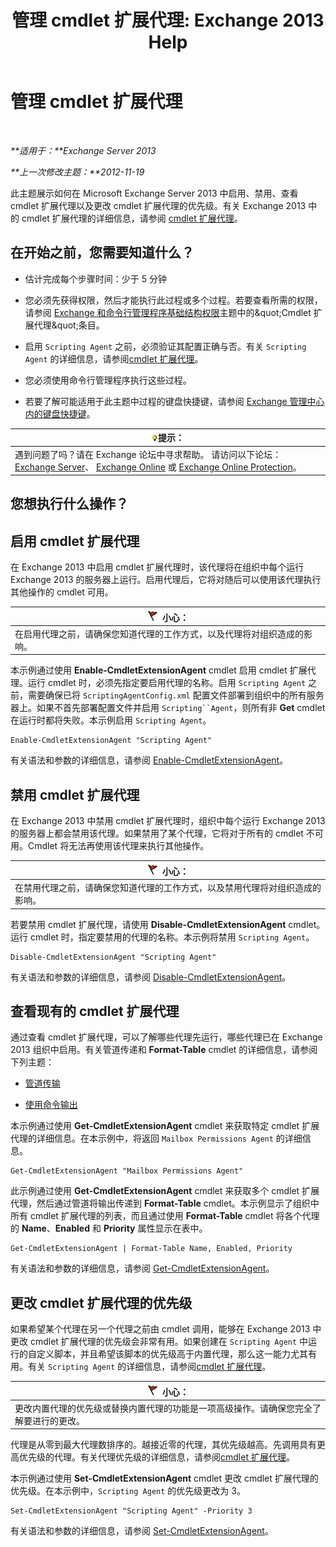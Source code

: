 ﻿---
title: '管理 cmdlet 扩展代理: Exchange 2013 Help'
TOCTitle: 管理 cmdlet 扩展代理
ms:assetid: 9141b3cb-ad13-4415-be2f-aa89f91445f5
ms:mtpsurl: https://technet.microsoft.com/zh-cn/library/Dd298143(v=EXCHG.150)
ms:contentKeyID: 50556634
ms.date: 05/21/2018
mtps_version: v=EXCHG.150
ms.translationtype: MT
---

# 管理 cmdlet 扩展代理

 

_**适用于：**Exchange Server 2013_

_**上一次修改主题：**2012-11-19_

此主题展示如何在 Microsoft Exchange Server 2013 中启用、禁用、查看 cmdlet 扩展代理以及更改 cmdlet 扩展代理的优先级。有关 Exchange 2013 中的 cmdlet 扩展代理的详细信息，请参阅 [cmdlet 扩展代理](cmdlet-extension-agents-exchange-2013-help.md)。

## 在开始之前，您需要知道什么？

  - 估计完成每个步骤时间：少于 5 分钟

  - 您必须先获得权限，然后才能执行此过程或多个过程。若要查看所需的权限，请参阅 [Exchange 和命令行管理程序基础结构权限](exchange-and-shell-infrastructure-permissions-exchange-2013-help.md)主题中的\&quot;Cmdlet 扩展代理\&quot;条目。

  - 启用 `Scripting Agent` 之前，必须验证其配置正确与否。有关 `Scripting Agent` 的详细信息，请参阅[cmdlet 扩展代理](cmdlet-extension-agents-exchange-2013-help.md)。

  - 您必须使用命令行管理程序执行这些过程。

  - 若要了解可能适用于此主题中过程的键盘快捷键，请参阅 [Exchange 管理中心内的键盘快捷键](keyboard-shortcuts-in-the-exchange-admin-center-exchange-online-protection-help.md)。

<table>
<thead>
<tr class="header">
<th><img src="images/Bb124558.tip(EXCHG.150).gif" title="提示" alt="提示" />提示：</th>
</tr>
</thead>
<tbody>
<tr class="odd">
<td>遇到问题了吗？请在 Exchange 论坛中寻求帮助。 请访问以下论坛：<a href="https://go.microsoft.com/fwlink/p/?linkid=60612">Exchange Server</a>、 <a href="https://go.microsoft.com/fwlink/p/?linkid=267542">Exchange Online</a> 或 <a href="https://go.microsoft.com/fwlink/p/?linkid=285351">Exchange Online Protection</a>。</td>
</tr>
</tbody>
</table>


## 您想执行什么操作？

## 启用 cmdlet 扩展代理

在 Exchange 2013 中启用 cmdlet 扩展代理时，该代理将在组织中每个运行 Exchange 2013 的服务器上运行。启用代理后，它将对随后可以使用该代理执行其他操作的 cmdlet 可用。

<table>
<thead>
<tr class="header">
<th><img src="images/Dd876845.Caution(EXCHG.150).gif" title="小心" alt="小心" />小心：</th>
</tr>
</thead>
<tbody>
<tr class="odd">
<td>在启用代理之前，请确保您知道代理的工作方式，以及代理将对组织造成的影响。</td>
</tr>
</tbody>
</table>


本示例通过使用 **Enable-CmdletExtensionAgent** cmdlet 启用 cmdlet 扩展代理。运行 cmdlet 时，必须先指定要启用代理的名称。启用 `Scripting Agent` 之前，需要确保已将 `ScriptingAgentConfig.xml` 配置文件部署到组织中的所有服务器上。如果不首先部署配置文件并启用 `Scripting``Agent`，则所有非 **Get** cmdlet 在运行时都将失败。本示例启用 `Scripting Agent`。

    Enable-CmdletExtensionAgent "Scripting Agent"

有关语法和参数的详细信息，请参阅 [Enable-CmdletExtensionAgent](https://technet.microsoft.com/zh-cn/library/dd335192\(v=exchg.150\))。

## 禁用 cmdlet 扩展代理

在 Exchange 2013 中禁用 cmdlet 扩展代理时，组织中每个运行 Exchange 2013 的服务器上都会禁用该代理。如果禁用了某个代理，它将对于所有的 cmdlet 不可用。Cmdlet 将无法再使用该代理来执行其他操作。

<table>
<thead>
<tr class="header">
<th><img src="images/Dd876845.Caution(EXCHG.150).gif" title="小心" alt="小心" />小心：</th>
</tr>
</thead>
<tbody>
<tr class="odd">
<td>在禁用代理之前，请确保您知道代理的工作方式，以及禁用代理将对组织造成的影响。</td>
</tr>
</tbody>
</table>


若要禁用 cmdlet 扩展代理，请使用 **Disable-CmdletExtensionAgent** cmdlet。运行 cmdlet 时，指定要禁用的代理的名称。本示例将禁用 `Scripting Agent`。

    Disable-CmdletExtensionAgent "Scripting Agent"

有关语法和参数的详细信息，请参阅 [Disable-CmdletExtensionAgent](https://technet.microsoft.com/zh-cn/library/dd298132\(v=exchg.150\))。

## 查看现有的 cmdlet 扩展代理

通过查看 cmdlet 扩展代理，可以了解哪些代理先运行，哪些代理已在 Exchange 2013 组织中启用。有关管道传递和 **Format-Table** cmdlet 的详细信息，请参阅下列主题：

  - [管道传输](https://technet.microsoft.com/zh-cn/library/aa998260\(v=exchg.150\))

  - [使用命令输出](working-with-command-output-exchange-2013-help.md)

本示例通过使用 **Get-CmdletExtensionAgent** cmdlet 来获取特定 cmdlet 扩展代理的详细信息。在本示例中，将返回 `Mailbox Permissions Agent` 的详细信息。

    Get-CmdletExtensionAgent "Mailbox Permissions Agent"

此示例通过使用 **Get-CmdletExtensionAgent** cmdlet 来获取多个 cmdlet 扩展代理，然后通过管道将输出传递到 **Format-Table** cmdlet。本示例显示了组织中所有 cmdlet 扩展代理的列表，而且通过使用 **Format-Table** cmdlet 将各个代理的 **Name**、**Enabled** 和 **Priority** 属性显示在表中。

    Get-CmdletExtensionAgent | Format-Table Name, Enabled, Priority

有关语法和参数的详细信息，请参阅 [Get-CmdletExtensionAgent](https://technet.microsoft.com/zh-cn/library/dd297946\(v=exchg.150\))。

## 更改 cmdlet 扩展代理的优先级

如果希望某个代理在另一个代理之前由 cmdlet 调用，能够在 Exchange 2013 中更改 cmdlet 扩展代理的优先级会非常有用。如果创建在 `Scripting Agent` 中运行的自定义脚本，并且希望该脚本的优先级高于内置代理，那么这一能力尤其有用。有关 `Scripting Agent` 的详细信息，请参阅[cmdlet 扩展代理](cmdlet-extension-agents-exchange-2013-help.md)。

<table>
<thead>
<tr class="header">
<th><img src="images/Dd876845.Caution(EXCHG.150).gif" title="小心" alt="小心" />小心：</th>
</tr>
</thead>
<tbody>
<tr class="odd">
<td>更改内置代理的优先级或替换内置代理的功能是一项高级操作。请确保您完全了解要进行的更改。</td>
</tr>
</tbody>
</table>


代理是从零到最大代理数排序的。越接近零的代理，其优先级越高。先调用具有更高优先级的代理。有关代理优先级的详细信息，请参阅[cmdlet 扩展代理](cmdlet-extension-agents-exchange-2013-help.md)。

本示例通过使用 **Set-CmdletExtensionAgent** cmdlet 更改 cmdlet 扩展代理的优先级。在本示例中，`Scripting Agent` 的优先级更改为 3。

    Set-CmdletExtensionAgent "Scripting Agent" -Priority 3

有关语法和参数的详细信息，请参阅 [Set-CmdletExtensionAgent](https://technet.microsoft.com/zh-cn/library/dd335175\(v=exchg.150\))。

